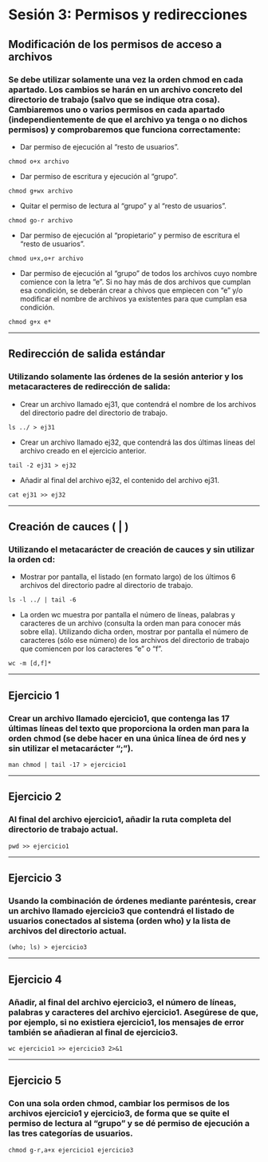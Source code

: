 # Sesión 3: Permisos y redirecciones


## Modificación de los permisos de acceso a archivos
### Se debe utilizar solamente una vez la orden chmod en cada apartado. Los cambios se harán en un archivo concreto del directorio de trabajo (salvo que se indique otra cosa). Cambiaremos uno o varios permisos en cada apartado (independientemente de que el archivo ya tenga o no dichos permisos) y comprobaremos que funciona correctamente:

* Dar permiso de ejecución al “resto de usuarios”.
```
chmod o+x archivo
```
* Dar permiso de escritura y ejecución al “grupo”.
```
chmod g+wx archivo
```
* Quitar el permiso de lectura al “grupo” y al “resto de usuarios”.
```
chmod go-r archivo
```
* Dar permiso de ejecución al “propietario” y permiso de escritura el “resto de usuarios”.
```
chmod u+x,o+r archivo
```
* Dar permiso de ejecución al “grupo” de todos los archivos cuyo nombre comience con la letra “e”. Si no hay más de dos archivos que cumplan esa condición, se deberán crear a chivos que empiecen con “e” y/o modificar el nombre de archivos ya existentes para que cumplan esa condición.
```
chmod g+x e*
```


***
## Redirección de salida estándar
### Utilizando solamente las órdenes de la sesión anterior y los metacaracteres de redirección de salida:

* Crear un archivo llamado ej31, que contendrá el nombre de los archivos del directorio padre del directorio de trabajo.
```
ls ../ > ej31
```
* Crear un archivo llamado ej32, que contendrá las dos últimas líneas del archivo creado en el ejercicio anterior.
```
tail -2 ej31 > ej32
```
* Añadir al final del archivo ej32, el contenido del archivo ej31.
```
cat ej31 >> ej32
```


***
## Creación de cauces ( | )
### Utilizando el metacarácter de creación de cauces y sin utilizar la orden cd:

* Mostrar por pantalla, el listado (en formato largo) de los últimos 6 archivos del directorio padre al directorio de trabajo.
```
ls -l ../ | tail -6
```
* La orden wc muestra por pantalla el número de líneas, palabras y caracteres de un archivo (consulta la orden man para conocer más sobre ella). Utilizando dicha orden, mostrar por pantalla el número de caracteres (sólo ese número) de los archivos del directorio de trabajo que comiencen por los caracteres “e” o “f”.
```
wc -m [d,f]*
```


***
## Ejercicio 1
### Crear un archivo llamado ejercicio1, que contenga las 17 últimas líneas del texto que proporciona la orden man para la orden chmod (se debe hacer en una única línea de órd nes y sin utilizar el metacarácter “;”).
```
man chmod | tail -17 > ejercicio1
```


***
## Ejercicio 2
### Al final del archivo ejercicio1, añadir la ruta completa del directorio de trabajo actual.
```
pwd >> ejercicio1
```


***
## Ejercicio 3
### Usando la combinación de órdenes mediante paréntesis, crear un archivo llamado ejercicio3 que contendrá el listado de usuarios conectados al sistema (orden who) y la lista de archivos del directorio actual.
```
(who; ls) > ejercicio3
```


***
## Ejercicio 4
### Añadir, al final del archivo ejercicio3, el número de líneas, palabras y caracteres del archivo ejercicio1. Asegúrese de que, por ejemplo, si no existiera ejercicio1, los mensajes de error también se añadieran al final de ejercicio3.
```
wc ejercicio1 >> ejercicio3 2>&1
```


***
## Ejercicio 5
### Con una sola orden chmod, cambiar los permisos de los archivos ejercicio1 y ejercicio3, de forma que se quite el permiso de lectura al “grupo” y se dé permiso de ejecución a las tres categorías de usuarios.
```
chmod g-r,a+x ejercicio1 ejercicio3
```
